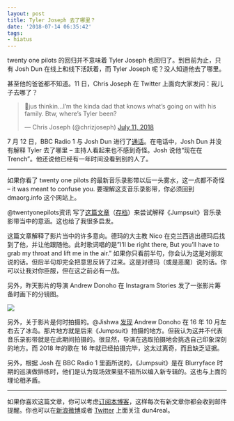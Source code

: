 ```yaml
---
layout: post
title: Tyler Joseph 去了哪里？
date: '2018-07-14 06:35:42'
tags:
- hiatus
---
```



twenty one pilots 的回归并不意味着 Tyler Joseph 也回归了。到目前为止，只有 Josh Dun 在线上和线下活跃着，而 Tyler Joseph 呢？没人知道他去了哪里。

甚至他的爸爸都不知道。11 日，Chris Joseph 在 Twitter 上面向大家发问：我儿子去哪了？

> 💭jus thinkin…I’m the kinda dad that knows what’s going on with his family. Btw, where’s Tyler been?
> 
> — Chris Joseph (@chrizjoseph) [July 11, 2018](https://twitter.com/chrizjoseph/status/1017089069208268800?ref_src=twsrc%5Etfw)

<script async="" charset="utf-8" src="https://platform.twitter.com/widgets.js"></script>

7 月 12 日，BBC Radio 1 与 Josh Dun 进行了[通话](https://www.dun4real.org/josh-dun-on-bbc-radio-1-saying-that-they-are-currently-in-trench/)。在电话中，Josh Dun 并没有解释 Tyler 去了哪里 – 主持人看起来也不感到奇怪。Josh 说他“现在在 Trench”。他还说他已经有一年时间没看到别的人了。

- - - - - -

如果你看了 twenty one pilots 的最新音乐录影带以后一头雾水，这一点都不奇怪 – it was meant to confuse you. 要理解这支音乐录影带，你必须回到 dmaorg.info 这个网站上。

@twentyonepilots资讯 写了[这篇文章](https://media.weibo.cn/article?jumpfrom=weibocom&id=2309404261054468219622)（[存档](http://telegra.ph/JumpsuitMV解析-07-13)）来尝试解释《Jumpsuit》音乐录影带当中的意涵。这也给了我很多启发。

这篇文章解释了影片当中的许多意向。德玛的大主教 Nico 在克兰西逃出德玛后找到了他，并让他跟随他。此时歌词唱的是”I’ll be right there, But you’ll have to grab my throat and lift me in the air.” 如果你只看前半句，你会认为这是对朋友说的话。但后半句却完全把意思反转了过来。这是对德玛（或是恶魔）说的话。你可以让我对你臣服，但在这之前必有一战。

另外，昨天影片的导演 Andrew Donoho 在 Instagram Stories 发了一张影片筹备时画下的分镜图。

![](https://i0.wp.com/res.cloudinary.com/du5vcylqh/image/upload/v1545554971/36901882_2029875063754412_1484745949136814080_n_jfbiuy.jpg?resize=639%2C1136&ssl=1)

另外，关于影片是何时拍摄的。@Jishwa [发现](https://m.weibo.cn/status/4261053905145788) Andrew Donoho 在 16 年 10 月左右去了冰岛。那片地方就是后来《Jumpsuit》拍摄的地方。但我认为这并不代表音乐录影带就是在此期间拍摄的。很显然，导演在选取拍摄地会挑选自己印象深刻的地方。而 2018 年的歌在 16 年就已经拍摄完毕，这太过离奇，而且缺乏证据。

另外，根据 Josh 在 BBC Radio 1 里面所说的，《Jumpsuit》是在 Blurryface 时期的巡演做排练时，他们是认为现场效果挺不错所以编入新专辑的。这也与上面的理论相矛盾。

- - - - - -

如果你喜欢这篇文章，你可以考虑[订阅本博客](https://www.dun4real.org/subscribe/)，这样每次有新文章你都会收到邮件提醒。你也可以在[新浪微博](http://weibo.com/dun4real)或者 [Twitter](https://twitter.com/dun4real) 上面关注 dun4real。



